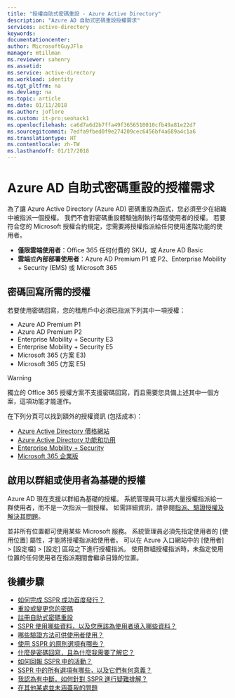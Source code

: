 ```yaml
---
title: "授權自助式密碼重設 - Azure Active Directory"
description: "Azure AD 自助式密碼重設授權需求"
services: active-directory
keywords: 
documentationcenter: 
author: MicrosoftGuyJFlo
manager: mtillman
ms.reviewer: sahenry
ms.assetid: 
ms.service: active-directory
ms.workload: identity
ms.tgt_pltfrm: na
ms.devlang: na
ms.topic: article
ms.date: 01/11/2018
ms.author: joflore
ms.custom: it-pro;seohack1
ms.openlocfilehash: ca6d7a6d2b7ffa49f3656510010cfb49a81e22d7
ms.sourcegitcommit: 7edfa9fbed0f9e274209cec6456bf4a689a4c1a6
ms.translationtype: HT
ms.contentlocale: zh-TW
ms.lasthandoff: 01/17/2018
---
```

# <a name="licensing-requirements-for-azure-ad-self-service-password-reset"></a>Azure AD 自助式密碼重設的授權需求

為了讓 Azure Active Directory (Azure AD) 密碼重設為函式，您必須至少在組織中被指派一個授權。 我們不會對密碼重設體驗強制執行每個使用者的授權。 若要符合您的 Microsoft 授權合約規定，您需要將授權指派給任何使用進階功能的使用者。

* **僅限雲端使用者**：Office 365 任何付費的 SKU，或 Azure AD Basic
* **雲端**或**內部部署使用者**：Azure AD Premium P1 或 P2、Enterprise Mobility + Security (EMS) 或 Microsoft 365

## <a name="licenses-required-for-password-writeback"></a>密碼回寫所需的授權

若要使用密碼回寫，您的租用戶中必須已指派下列其中一項授權：

* Azure AD Premium P1
* Azure AD Premium P2
* Enterprise Mobility + Security E3
* Enterprise Mobility + Security E5
* Microsoft 365 (方案 E3)
* Microsoft 365 (方案 E5)

> [!WARNING]
> 獨立的 Office 365 授權方案不支援密碼回寫，而且需要您具備上述其中一個方案，這項功能才能運作。
>

在下列分頁可以找到額外的授權資訊 (包括成本)：

* [Azure Active Directory 價格網站](https://azure.microsoft.com/pricing/details/active-directory/)
* [Azure Active Directory 功能和功用](https://www.microsoft.com/cloud-platform/azure-active-directory-features)
* [Enterprise Mobility + Security](https://www.microsoft.com/cloud-platform/enterprise-mobility-security)
* [Microsoft 365 企業版](https://www.microsoft.com/microsoft-365/enterprise)

## <a name="enable-group-or-user-based-licensing"></a>啟用以群組或使用者為基礎的授權

Azure AD 現在支援以群組為基礎的授權。 系統管理員可以將大量授權指派給一群使用者，而不是一次指派一個授權。 如需詳細資訊，請參閱[指派、驗證授權及解決其問題](active-directory-licensing-group-assignment-azure-portal.md#step-1-assign-the-required-licenses)。

並非所有位置都可使用某些 Microsoft 服務。 系統管理員必須先指定使用者的 [使用位置] 屬性，才能將授權指派給使用者。 可以在 Azure 入口網站中的 [使用者]  >  [設定檔]  >  [設定] 區段之下進行授權指派。 使用群組授權指派時，未指定使用位置的任何使用者在指派期間會繼承目錄的位置。

## <a name="next-steps"></a>後續步驟

* [如何完成 SSPR 成功首度發行？](active-directory-passwords-best-practices.md)
* [重設或變更您的密碼](active-directory-passwords-update-your-own-password.md)
* [註冊自助式密碼重設](active-directory-passwords-reset-register.md)
* [SSPR 使用哪些資料，以及您應該為使用者填入哪些資料？](active-directory-passwords-data.md)
* [哪些驗證方法可供使用者使用？](active-directory-passwords-how-it-works.md#authentication-methods)
* [使用 SSPR 的原則選項有哪些？](active-directory-passwords-policy.md)
* [什麼是密碼回寫，且為什麼我需要了解它？](active-directory-passwords-writeback.md)
* [如何回報 SSPR 中的活動？](active-directory-passwords-reporting.md)
* [SSPR 中的所有選項有哪些，以及它們有何意義？](active-directory-passwords-how-it-works.md)
* [我認為有中斷。如何針對 SSPR 進行疑難排解？](active-directory-passwords-troubleshoot.md)
* [在其他某處並未涵蓋我的問題](active-directory-passwords-faq.md)
